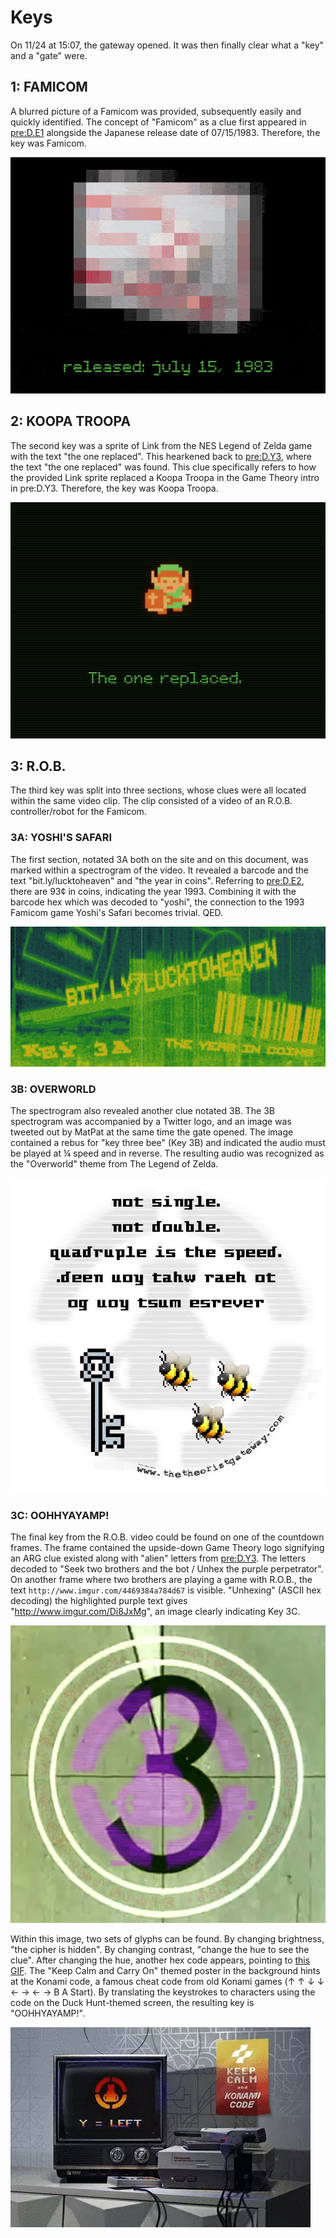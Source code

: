 # Keys

On 11/24 at 15:07, the gateway opened.
It was then finally clear what a "key" and a "gate" were.

## 1: FAMICOM

A blurred picture of a Famicom was provided, subsequently easily and quickly identified.
The concept of "Famicom" as a clue first appeared in [pre:D.E1](../pre-arg/d.e1.md) alongside the Japanese release date of 07/15/1983.
Therefore, the key was Famicom.

![Blurred Famicom gif](./assets/1.k.1.famicom.gif)

## 2: KOOPA TROOPA

The second key was a sprite of Link from the NES Legend of Zelda game with the text "the one replaced".
This hearkened back to [pre:D.Y3](../pre-arg/d.y3.md), where the text "the one replaced" was found.
This clue specifically refers to how the provided Link sprite replaced a Koopa Troopa in the Game Theory intro in pre:D.Y3.
Therefore, the key was Koopa Troopa.

![Link trailhead](./assets/1.k.2.link.png)

## 3: R.O.B.

The third key was split into three sections, whose clues were all located within the same video clip.
The clip consisted of a video of an R.O.B. controller/robot for the Famicom.

### 3A: YOSHI'S SAFARI

The first section, notated 3A both on the site and on this document, was marked within a spectrogram of the video.
It revealed a barcode and the text "bit.ly/lucktoheaven" and "the year in coins".
Referring to [pre:D.E2](../pre-arg//d.e2.md), there are 93¢ in coins, indicating the year 1993.
Combining it with the barcode hex which was decoded to "yoshi", the connection to the 1993 Famicom game Yoshi's Safari becomes trivial.
QED.

![3A spectrogram](./assets/1.k.3a.spectrogram.png)

### 3B: OVERWORLD

The spectrogram also revealed another clue notated 3B.
The 3B spectrogram was accompanied by a Twitter logo, and an image was tweeted out by MatPat at the same time the gate opened.
The image contained a rebus for "key three bee" \(Key 3B\) and indicated the audio must be played at ¼ speed and in reverse.
The resulting audio was recognized as the "Overworld" theme from The Legend of Zelda.

![3B rebus puzzle](./assets/1.k.3b.rebus.png)

### 3C: OOHHYAYAMP!

The final key from the R.O.B.
video could be found on one of the countdown frames.
The frame contained the upside-down Game Theory logo signifying an ARG clue existed along with "alien" letters from [pre:D.Y3](../pre-arg/d.y3.md).
The letters decoded to "Seek two brothers and the bot / Unhex the purple perpetrator".
On another frame where two brothers are playing a game with R.O.B., the text `http://www.imgur.com/4469384a784d67` is visible.
"Unhexing" \(ASCII hex decoding\) the highlighted purple text gives "<http://www.imgur.com/Di8JxMg>", an image clearly indicating Key 3C.

![3C hidden text](./assets/1.k.3c.countdown.png)

Within this image, two sets of glyphs can be found.
By changing brightness, "the cipher is hidden".
By changing contrast, "change the hue to see the clue".
After changing the hue, another hex code appears, pointing to [this GIF](https://media.giphy.com/media/1ZwSCnlT8HinW4vif9/giphy.gif).
The "Keep Calm and Carry On" themed poster in the background hints at the Konami code, a famous cheat code from old Konami games \(↑ ↑ ↓ ↓ ← → ← → B A Start\).
By translating the keystrokes to characters using the code on the Duck Hunt-themed screen, the resulting key is "OOHHYAYAMP!".

![Konami code on TV](./assets/1.k.3c.konami.gif)
